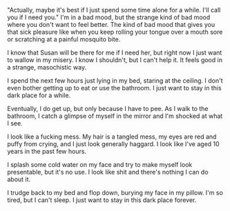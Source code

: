 "Actually, maybe it's best if I just spend some time alone for a while. I'll call you if I need you." I'm in a bad mood, but the strange kind of bad mood where you don't want to feel better. The kind of bad mood that gives you that sick pleasure like when you keep rolling your tongue over a mouth sore or scratching at a painful mosquito bite.

I know that Susan will be there for me if I need her, but right now I just want to wallow in my misery. I know I shouldn't, but I can't help it. It feels good in a strange, masochistic way.

I spend the next few hours just lying in my bed, staring at the ceiling. I don't even bother getting up to eat or use the bathroom. I just want to stay in this dark place for a while.

Eventually, I do get up, but only because I have to pee. As I walk to the bathroom, I catch a glimpse of myself in the mirror and I'm shocked at what I see.

I look like a fucking mess. My hair is a tangled mess, my eyes are red and puffy from crying, and I just look generally haggard. I look like I've aged 10 years in the past few hours.

I splash some cold water on my face and try to make myself look presentable, but it's no use. I look like shit and there's nothing I can do about it.

I trudge back to my bed and flop down, burying my face in my pillow. I'm so tired, but I can't sleep. I just want to stay in this dark place forever.